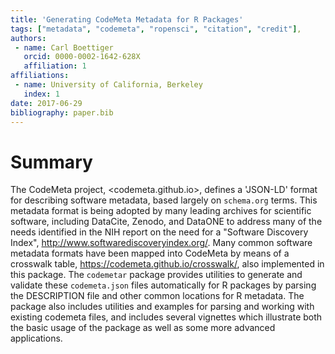 ```yaml
---
title: 'Generating CodeMeta Metadata for R Packages'
tags: ["metadata", "codemeta", "ropensci", "citation", "credit"],
authors:
 - name: Carl Boettiger
   orcid: 0000-0002-1642-628X
   affiliation: 1
affiliations:
 - name: University of California, Berkeley
   index: 1
date: 2017-06-29
bibliography: paper.bib
---
```


# Summary

The CodeMeta project, <codemeta.github.io>, defines a 'JSON-LD' format for describing software 
metadata, based largely on `schema.org` terms.
This metadata format is being adopted by many leading archives for scientific software, including DataCite,
Zenodo, and DataONE to address many of the needs identified in the NIH report on the need for a
"Software Discovery Index", <http://www.softwarediscoveryindex.org/>.
Many common software metadata formats have been mapped into CodeMeta by means of a crosswalk table,
<https://codemeta.github.io/crosswalk/>, also implemented in this package.
The `codemetar` package provides utilities to generate and validate these `codemeta.json`
files automatically for R packages by parsing the DESCRIPTION file
and other common locations for R metadata.
The package also includes utilities and examples for parsing and working with existing codemeta files,
and includes several vignettes which illustrate both the basic usage of the package
as well as some more advanced applications. 



